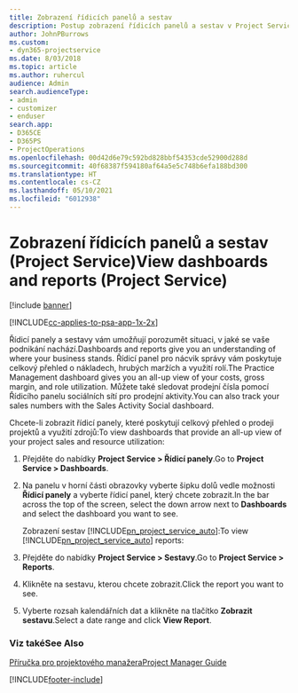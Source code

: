 ```yaml
---
title: Zobrazení řídicích panelů a sestav
description: Postup zobrazení řídicích panelů a sestav v Project Service
author: JohnPBurrows
ms.custom:
- dyn365-projectservice
ms.date: 8/03/2018
ms.topic: article
ms.author: ruhercul
audience: Admin
search.audienceType:
- admin
- customizer
- enduser
search.app:
- D365CE
- D365PS
- ProjectOperations
ms.openlocfilehash: 00d42d6e79c592bd828bbf54353cde52900d288d
ms.sourcegitcommit: 40f68387f594180af64a5e5c748b6efa188bd300
ms.translationtype: HT
ms.contentlocale: cs-CZ
ms.lasthandoff: 05/10/2021
ms.locfileid: "6012938"
---
```

# <a name="view-dashboards-and-reports-project-service"></a><span data-ttu-id="f6dc1-103">Zobrazení řídicích panelů a sestav (Project Service)</span><span class="sxs-lookup"><span data-stu-id="f6dc1-103">View dashboards and reports (Project Service)</span></span>

[!include [banner](../includes/psa-now-project-operations.md)]

[!INCLUDE[cc-applies-to-psa-app-1x-2x](../includes/cc-applies-to-psa-app-1x-2x.md)]

<span data-ttu-id="f6dc1-104">Řídicí panely a sestavy vám umožňují porozumět situaci, v jaké se vaše podnikání nachází.</span><span class="sxs-lookup"><span data-stu-id="f6dc1-104">Dashboards and reports give you an understanding of where your business stands.</span></span> <span data-ttu-id="f6dc1-105">Řídicí panel pro nácvik správy vám poskytuje celkový přehled o nákladech, hrubých maržích a využití rolí.</span><span class="sxs-lookup"><span data-stu-id="f6dc1-105">The Practice Management dashboard gives you an all-up view of your costs, gross margin, and role utilization.</span></span> <span data-ttu-id="f6dc1-106">Můžete také sledovat prodejní čísla pomocí Řídicího panelu sociálních sítí pro prodejní aktivity.</span><span class="sxs-lookup"><span data-stu-id="f6dc1-106">You can also track your sales numbers with the Sales Activity Social dashboard.</span></span>  
  
 <span data-ttu-id="f6dc1-107">Chcete-li zobrazit řídicí panely, které poskytují celkový přehled o prodeji projektů a využití zdrojů:</span><span class="sxs-lookup"><span data-stu-id="f6dc1-107">To view dashboards that provide an all-up view of your project sales and resource utilization:</span></span>  
  
1. <span data-ttu-id="f6dc1-108">Přejděte do nabídky **Project Service > Řídicí panely**.</span><span class="sxs-lookup"><span data-stu-id="f6dc1-108">Go to **Project Service > Dashboards**.</span></span>  
  
2. <span data-ttu-id="f6dc1-109">Na panelu v horní části obrazovky vyberte šipku dolů vedle možnosti **Řídicí panely** a vyberte řídicí panel, který chcete zobrazit.</span><span class="sxs-lookup"><span data-stu-id="f6dc1-109">In the bar across the top of the screen, select the down arrow next to **Dashboards** and select the dashboard you want to see.</span></span>  
  
   <span data-ttu-id="f6dc1-110">Zobrazení sestav [!INCLUDE[pn_project_service_auto](../includes/pn-project-service-auto.md)]:</span><span class="sxs-lookup"><span data-stu-id="f6dc1-110">To view [!INCLUDE[pn_project_service_auto](../includes/pn-project-service-auto.md)] reports:</span></span>  
  
3. <span data-ttu-id="f6dc1-111">Přejděte do nabídky **Project Service > Sestavy**.</span><span class="sxs-lookup"><span data-stu-id="f6dc1-111">Go to **Project Service > Reports**.</span></span>  
  
4. <span data-ttu-id="f6dc1-112">Klikněte na sestavu, kterou chcete zobrazit.</span><span class="sxs-lookup"><span data-stu-id="f6dc1-112">Click the report you want to see.</span></span>  
  
5. <span data-ttu-id="f6dc1-113">Vyberte rozsah kalendářních dat a klikněte na tlačítko **Zobrazit sestavu**.</span><span class="sxs-lookup"><span data-stu-id="f6dc1-113">Select a date range and click **View Report**.</span></span>  
  
### <a name="see-also"></a><span data-ttu-id="f6dc1-114">Viz také</span><span class="sxs-lookup"><span data-stu-id="f6dc1-114">See Also</span></span>  
 [<span data-ttu-id="f6dc1-115">Příručka pro projektového manažera</span><span class="sxs-lookup"><span data-stu-id="f6dc1-115">Project Manager Guide</span></span>](../psa/project-manager-guide.md)


[!INCLUDE[footer-include](../includes/footer-banner.md)]